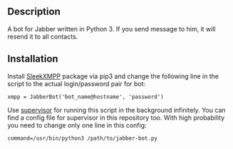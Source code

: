 ## Description
A bot for Jabber written in Python 3. If you send message to him, it will resend it to all contacts.

## Installation
Install [SleekXMPP](https://github.com/fritzy/SleekXMPP) package via pip3 and change the following line in the script to the actual login/password pair for bot:
```
xmpp = JabberBot('bot_name@hostname', 'password')
```
Use [supervisor](http://supervisord.org/) for running this script in the background infinitely. You can find a config file for supervisor in this repository too. With high probability you need to change only one line in this config:
```
command=/usr/bin/python3 /path/to/jabber-bot.py
```
